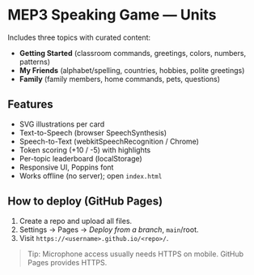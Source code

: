 
# MEP3 Speaking Game — Units

Includes three topics with curated content:
- **Getting Started** (classroom commands, greetings, colors, numbers, patterns)
- **My Friends** (alphabet/spelling, countries, hobbies, polite greetings)
- **Family** (family members, home commands, pets, questions)

## Features
- SVG illustrations per card
- Text-to-Speech (browser SpeechSynthesis)
- Speech-to-Text (webkitSpeechRecognition / Chrome)
- Token scoring (+10 / -5) with highlights
- Per-topic leaderboard (localStorage)
- Responsive UI, Poppins font
- Works offline (no server); open `index.html`

## How to deploy (GitHub Pages)
1. Create a repo and upload all files.
2. Settings → Pages → *Deploy from a branch*, `main`/root.
3. Visit `https://<username>.github.io/<repo>/`.

> Tip: Microphone access usually needs HTTPS on mobile. GitHub Pages provides HTTPS.
